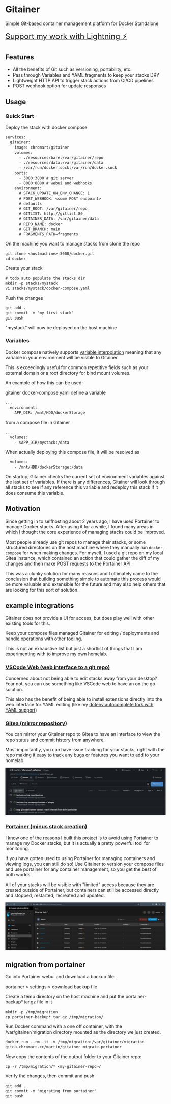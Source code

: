 # Gitainer

Simple Git-based container management platform for Docker Standalone


<a href="bitcoin:?lno=lno1zrxq8pjw7qjlm68mtp7e3yvxee4y5xrgjhhyf2fxhlphpckrvevh50u0q2rkvqf2wyanp7swjke685p0hkmmeuckmlf93p0d6kwhez4elu2ngqszyudq885cu586ff7n5zuv6ekt6uswfm3t49g3vztwjnp2s3047yjsqve58akwjaw8er89dpvc2yf383amedxkelsyl3d8adrrk7cn0nkvasmzuzpxkdy96ad3cl4h5nm7dptl2f2jq0d4r2zk6pxxcyg53kc489hnu0hqvalhhgsnv90fhumxm29tkznaqqqsc96fxs592lh92v6l7rcw334sng" class="button" style="font-size:24px">
  Support my work with Lightning ⚡
</a>

## Features

- All the benefits of Git such as versioning, portability, etc.
- Pass through Variables and YAML fragments to keep your stacks DRY
- Lightweight HTTP API to trigger stack actions from CI/CD pipelines
- POST webhook option for update responses

## Usage

### Quick Start

Deploy the stack with docker compose
```
services:
  gitainer:
    image: chromart/gitainer
    volumes:
      - ./resources/bare:/var/gitainer/repo      
      - ./resources/data:/var/gitainer/data
      - /var/run/docker.sock:/var/run/docker.sock
    ports:
      - 3000:3000 # git server
      - 8080:8080 # webui and webhooks
    environment:
      # STACK_UPDATE_ON_ENV_CHANGE: 1
      # POST_WEBHOOK: <some POST endpoint>
      # defaults
      # GIT_ROOT: /var/gitainer/repo
      # GITLIST: http://gitlist:80
      # GITAINER_DATA: /var/gitainer/data
      # REPO_NAME: docker
      # GIT_BRANCH: main
      # FRAGMENTS_PATH=fragments
```

On the machine you want to manage stacks from clone the repo
```
git clone <hostmachine>:3000/docker.git
cd docker
```

Create your stack
```
# todo auto populate the stacks dir
mkdir -p stacks/mystack
vi stacks/mystack/docker-compose.yaml
```

Push the changes
```
git add .
git commit -m "my first stack"
git push
```

"mystack" will now be deployed on the host machine

### Variables

Docker compose natively supports [variable interpolation](https://docs.docker.com/compose/environment-variables/variable-interpolation/) meaning that any variable in your environment will be visible to Gitainer. 

This is exceedingly useful for common repetitive fields such as your external domain or a root directory for bind mount volumes.

An example of how this can be used:

gitainer docker-compose.yaml define a variable
```
...
  environment:
    APP_DIR: /mnt/HDD/dockerStorage
```

from a compose file in Gitainer

```
...
  volumes:
    - $APP_DIR/mystack:/data
```

When actually deploying this compose file, it will be resolved as

```
  volumes:
    - /mnt/HDD/dockerStorage:/data
```

On startup, Gitainer checks the current set of environment variables against the last set of variables. If there is any differences, Gitainer will look through all stacks to see if any reference this variable and redeploy this stack if it does consume this variable.

## Motivation

Since getting in to selfhosting about 2 years ago, I have used Portainer to manage Docker stacks. After using it for a while, I found many areas in which I thought the core experience of managing stacks could be improved.

Most people already use git repos to manage their stacks, or some structured directories on the host machine where they manually run `docker-compose` for when making changes. For myself, I used a git repo on my local Gitea instance, which contained an action that could gather the diff of my changes and then make POST requests to the Portainer API. 

This was a clunky solution for many reasons and I ultimately came to the conclusion that building something simple to automate this process would be more valuable and extensible for the future and may also help others that are looking for this sort of solution.

## example integrations

Gitainer does not provide a UI for access, but does play well with other existing tools for this.

Keep your compose files managed Gitainer for editing / deployments and handle operations with other tooling.

This is not an exhaustive list but just a shortlist of things that I am experimenting with to improve my own homelab.

### [VSCode Web (web interface to a git repo)](https://hub.docker.com/r/linuxserver/code-server)

Concerned about not being able to edit stacks away from your desktop? Fear not, you can use something like VSCode web to have an on the go solution. 

This also has the benefit of being able to install extensions directly into the web interface for YAML editing (like my [dotenv autocomplete fork with YAML support](https://github.com/martindmtrv/dotenv-vscode-stripped/tree/yaml))

### [Gitea (mirror repository)](https://docs.gitea.com/usage/repo-mirror#pulling-from-a-remote-repository)

You can mirror your Gitainer repo to Gitea to have an interface to view the repo status and commit history from anywhere. 

Most importantly, you can have issue tracking for your stacks, right with the repo making it easy to track any bugs or features you want to add to your homelab

![gitea mirror example](./assets/gitea-mirror.png)

### [Portainer (minus stack creation)](https://docs.portainer.io/start/install-ce/server/docker/linux)

I know one of the reasons I built this project is to avoid using Portainer to manage my Docker stacks, but it is actually a pretty powerful tool for monitoring.

If you have gotten used to using Portainer for managing containers and viewing logs, you can still do so! Use Gitainer to version your compose files and use portainer for any container management, so you get the best of both worlds

All of your stacks will be visible with "limited" access because they are created outside of Portainer, but containers can still be accessed directly and stopped, restarted, recreated and updated.

![portainer limited access stacks](./assets/portainer-limit-access.png)


## migration from portainer

Go into Portainer webui and download a backup file:

portainer > settings > download backup file

Create a temp directory on the host machine and put the portainer-backup*.tar.gz file in it

```
mkdir -p /tmp/migration
cp portainer-backup*.tar.gz /tmp/migration/
```

Run Docker command with a one off container, with the /var/gitainer/migration directory mounted as the directory we just created.

```
docker run --rm -it -v /tmp/migration:/var/gitainer/migration gitea.chromart.cc/martin/gitainer migrate-portainer
```

Now copy the contents of the output folder to your Gitainer repo:

```
cp -r /tmp/migration/* <my-gitainer-repo>/
```


Verify the changes, then commit and push

```
git add .
git commit -m "migrating from portainer"
git push
```
